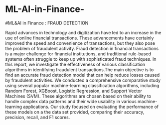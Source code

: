 # ML-AI-in-Finance-
#ML&AI in Finance : FRAUD DETECTION 

Rapid advances in technology and digitization have led to an increase in the use of online
financial transactions. These advancements have certainly improved the speed and convenience
of transactions, but they also pose the problem of fraudulent activity. Fraud detection in
financial transactions is a major challenge for financial institutions, and traditional rule-based
systems often struggle to keep up with sophisticated fraud techniques.
In this report, we investigate the effectiveness of various classification algorithms in identifying
fraudulent transactions.The main objective is to find an accurate fraud detection model that can
help reduce losses caused by fraudulent activities.
We conducted a comprehensive comparative study using several popular machine-learning
classification algorithms, including Random Forest, XGBoost, Logistic Regression, and
Support Vector Machines (SVM). These algorithms are chosen based on their ability to handle
complex data patterns and their wide usability in various machine-learning applications. Our
study focused on evaluating the performance of these models on a the data set provided,
comparing their accuracy, precision, recall, and F1 scores.
